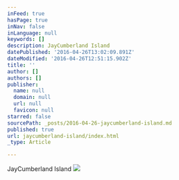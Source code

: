 ```yaml
---
inFeed: true
hasPage: true
inNav: false
inLanguage: null
keywords: []
description: JayCumberland Island
datePublished: '2016-04-26T13:02:09.891Z'
dateModified: '2016-04-26T12:51:15.902Z'
title: ''
author: []
authors: []
publisher:
  name: null
  domain: null
  url: null
  favicon: null
starred: false
sourcePath: _posts/2016-04-26-jaycumberland-island.md
published: true
url: jaycumberland-island/index.html
_type: Article

---
```

JayCumberland Island
![](https://the-grid-user-content.s3-us-west-2.amazonaws.com/6f470e38-0990-46f8-bd6e-667dd8e749de.jpg)